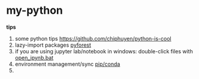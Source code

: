 # my-python

**tips**

1.  some python tips https://github.com/chiphuyen/python-is-cool
2.  lazy-import packages [pyforest](https://github.com/8080labs/pyforest#demo-in-jupyter-notebook)
3.  if you are using jupyter lab/notebook in windows: double-click files with [open_ipynb.bat](https://github.com/LuchaoQi/my-python/blob/master/open_ipynb.bat)
4.  environment management/sync [pip/conda](https://www.jianshu.com/p/b86c17057da8?utm_campaign=maleskine&utm_content=note&utm_medium=seo_notes&utm_source=recommendation)
5.  
